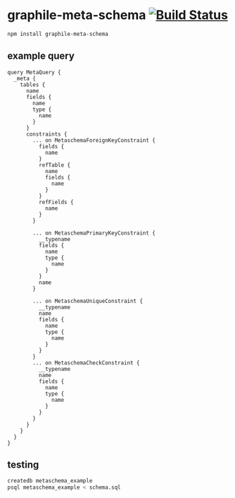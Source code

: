 # graphile-meta-schema [![Build Status](https://travis-ci.org/pyramation/graphile-meta-schema.svg?branch=master)](https://travis-ci.org/pyramation/graphile-meta-schema)

```sh
npm install graphile-meta-schema 
```

## example query

```gql
query MetaQuery {
  _meta {
    tables {
      name
      fields {
        name
        type {
          name
        }
      }
      constraints {
        ... on MetaschemaForeignKeyConstraint {
          fields {
            name
          }
          refTable {
            name
            fields {
              name
            }
          }
          refFields {
            name
          }
        }

        ... on MetaschemaPrimaryKeyConstraint {
          __typename
          fields {
            name
            type {
              name
            }
          }
          name
        }

        ... on MetaschemaUniqueConstraint {
          __typename
          name
          fields {
            name
            type {
              name
            }
          }
        }
        ... on MetaschemaCheckConstraint {
          __typename
          name
          fields {
            name
            type {
              name
            }
          }
        }
      }
    }
  }
}
```

## testing

```sh
createdb metaschema_example
psql metaschema_example < schema.sql
```
